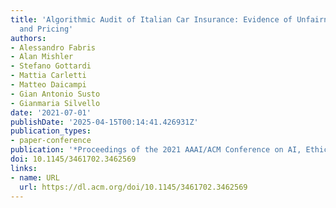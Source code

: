 ```yaml
---
title: 'Algorithmic Audit of Italian Car Insurance: Evidence of Unfairness in Access
  and Pricing'
authors:
- Alessandro Fabris
- Alan Mishler
- Stefano Gottardi
- Mattia Carletti
- Matteo Daicampi
- Gian Antonio Susto
- Gianmaria Silvello
date: '2021-07-01'
publishDate: '2025-04-15T00:14:41.426931Z'
publication_types:
- paper-conference
publication: '*Proceedings of the 2021 AAAI/ACM Conference on AI, Ethics, and Society*'
doi: 10.1145/3461702.3462569
links:
- name: URL
  url: https://dl.acm.org/doi/10.1145/3461702.3462569
---
```

